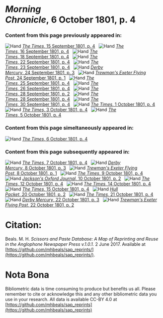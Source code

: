 # *Morning Chronicle*, 6 October 1801, p. 4  
  
### Content from this page previously appeared in:  
![Hand](http://scissorsandpaste.net/wp-content/uploads/2017/06/smallhandpointer.png) [*The Times*, 15 September 1801, p. 4](https://mhbeals.github.io/sap_html/The-Times/The-Times-15-September-1801-p-4)  
![Hand](http://scissorsandpaste.net/wp-content/uploads/2017/06/smallhandpointer.png) [*The Times*, 16 September 1801, p. 4](https://mhbeals.github.io/sap_html/The-Times/The-Times-16-September-1801-p-4)  
![Hand](http://scissorsandpaste.net/wp-content/uploads/2017/06/smallhandpointer.png) [*The Times*, 18 September 1801, p. 4](https://mhbeals.github.io/sap_html/The-Times/The-Times-18-September-1801-p-4)  
![Hand](http://scissorsandpaste.net/wp-content/uploads/2017/06/smallhandpointer.png) [*The Times*, 22 September 1801, p. 4](https://mhbeals.github.io/sap_html/The-Times/The-Times-22-September-1801-p-4)  
![Hand](http://scissorsandpaste.net/wp-content/uploads/2017/06/smallhandpointer.png) [*The Times*, 23 September 1801, p. 4](https://mhbeals.github.io/sap_html/The-Times/The-Times-23-September-1801-p-4)  
![Hand](http://scissorsandpaste.net/wp-content/uploads/2017/06/smallhandpointer.png) [*Derby Mercury*, 24 September 1801, p. 3](https://mhbeals.github.io/sap_html/Derby-Mercury/Derby-Mercury-24-September-1801-p-3)  
![Hand](http://scissorsandpaste.net/wp-content/uploads/2017/06/smallhandpointer.png) [*Trewman's Exeter Flying Post*, 24 September 1801, p. 1](https://mhbeals.github.io/sap_html/Trewman's-Exeter-Flying-Post/Trewman's-Exeter-Flying-Post-24-September-1801-p-1)  
![Hand](http://scissorsandpaste.net/wp-content/uploads/2017/06/smallhandpointer.png) [*The Times*, 25 September 1801, p. 4](https://mhbeals.github.io/sap_html/The-Times/The-Times-25-September-1801-p-4)  
![Hand](http://scissorsandpaste.net/wp-content/uploads/2017/06/smallhandpointer.png) [*The Times*, 26 September 1801, p. 4](https://mhbeals.github.io/sap_html/The-Times/The-Times-26-September-1801-p-4)  
![Hand](http://scissorsandpaste.net/wp-content/uploads/2017/06/smallhandpointer.png) [*The Times*, 28 September 1801, p. 2](https://mhbeals.github.io/sap_html/The-Times/The-Times-28-September-1801-p-2)  
![Hand](http://scissorsandpaste.net/wp-content/uploads/2017/06/smallhandpointer.png) [*The Times*, 28 September 1801, p. 4](https://mhbeals.github.io/sap_html/The-Times/The-Times-28-September-1801-p-4)  
![Hand](http://scissorsandpaste.net/wp-content/uploads/2017/06/smallhandpointer.png) [*The Times*, 30 September 1801, p. 4](https://mhbeals.github.io/sap_html/The-Times/The-Times-30-September-1801-p-4)  
![Hand](http://scissorsandpaste.net/wp-content/uploads/2017/06/smallhandpointer.png) [*The Times*, 1 October 1801, p. 4](https://mhbeals.github.io/sap_html/The-Times/The-Times-1-October-1801-p-4)  
![Hand](http://scissorsandpaste.net/wp-content/uploads/2017/06/smallhandpointer.png) [*The Times*, 3 October 1801, p. 4](https://mhbeals.github.io/sap_html/The-Times/The-Times-3-October-1801-p-4)  
![Hand](http://scissorsandpaste.net/wp-content/uploads/2017/06/smallhandpointer.png) [*The Times*, 5 October 1801, p. 4](https://mhbeals.github.io/sap_html/The-Times/The-Times-5-October-1801-p-4)  
  
### Content from this page simeltaneously appeared in:  
![Hand](http://scissorsandpaste.net/wp-content/uploads/2017/06/smallhandpointer.png) [*The Times*, 6 October 1801, p. 4](https://mhbeals.github.io/sap_html/The-Times/The-Times-6-October-1801-p-4)  
  
### Content from this page subsequently appeared in:  
![Hand](http://scissorsandpaste.net/wp-content/uploads/2017/06/smallhandpointer.png) [*The Times*, 7 October 1801, p. 4](https://mhbeals.github.io/sap_html/The-Times/The-Times-7-October-1801-p-4)  
![Hand](http://scissorsandpaste.net/wp-content/uploads/2017/06/smallhandpointer.png) [*Derby Mercury*, 8 October 1801, p. 3](https://mhbeals.github.io/sap_html/Derby-Mercury/Derby-Mercury-8-October-1801-p-3)  
![Hand](http://scissorsandpaste.net/wp-content/uploads/2017/06/smallhandpointer.png) [*Trewman's Exeter Flying Post*, 8 October 1801, p. 1](https://mhbeals.github.io/sap_html/Trewman's-Exeter-Flying-Post/Trewman's-Exeter-Flying-Post-8-October-1801-p-1)  
![Hand](http://scissorsandpaste.net/wp-content/uploads/2017/06/smallhandpointer.png) [*The Times*, 9 October 1801, p. 4](https://mhbeals.github.io/sap_html/The-Times/The-Times-9-October-1801-p-4)  
![Hand](http://scissorsandpaste.net/wp-content/uploads/2017/06/smallhandpointer.png) [*Jackson's Oxford Journal*, 10 October 1801, p. 2](https://mhbeals.github.io/sap_html/Jackson's-Oxford-Journal/Jackson's-Oxford-Journal-10-October-1801-p-2)  
![Hand](http://scissorsandpaste.net/wp-content/uploads/2017/06/smallhandpointer.png) [*The Times*, 12 October 1801, p. 4](https://mhbeals.github.io/sap_html/The-Times/The-Times-12-October-1801-p-4)  
![Hand](http://scissorsandpaste.net/wp-content/uploads/2017/06/smallhandpointer.png) [*The Times*, 14 October 1801, p. 4](https://mhbeals.github.io/sap_html/The-Times/The-Times-14-October-1801-p-4)  
![Hand](http://scissorsandpaste.net/wp-content/uploads/2017/06/smallhandpointer.png) [*The Times*, 15 October 1801, p. 4](https://mhbeals.github.io/sap_html/The-Times/The-Times-15-October-1801-p-4)  
![Hand](http://scissorsandpaste.net/wp-content/uploads/2017/06/smallhandpointer.png) [*Hull Packet*, 20 October 1801, p. 2](https://mhbeals.github.io/sap_html/Hull-Packet/Hull-Packet-20-October-1801-p-2)  
![Hand](http://scissorsandpaste.net/wp-content/uploads/2017/06/smallhandpointer.png) [*The Times*, 21 October 1801, p. 4](https://mhbeals.github.io/sap_html/The-Times/The-Times-21-October-1801-p-4)  
![Hand](http://scissorsandpaste.net/wp-content/uploads/2017/06/smallhandpointer.png) [*Derby Mercury*, 22 October 1801, p. 3](https://mhbeals.github.io/sap_html/Derby-Mercury/Derby-Mercury-22-October-1801-p-3)  
![Hand](http://scissorsandpaste.net/wp-content/uploads/2017/06/smallhandpointer.png) [*Trewman's Exeter Flying Post*, 22 October 1801, p. 2](https://mhbeals.github.io/sap_html/Trewman's-Exeter-Flying-Post/Trewman's-Exeter-Flying-Post-22-October-1801-p-2)  


# Citation: 

Beals. M. H. *Scissors and Paste Database: A Map of Reprinting and Reuse in the Anglophone Newspaper Press v.1.0.1.* 2 June 2017. Available at [https://github.com/mhbeals/sap_reprints/](https://github.com/mhbeals/sap_reprints/). 

# Nota Bona

Bibliometric data is time consuming to produce but benefits us all. Please remember to cite or acknowledge this and any other bibliometric data you use in your research. All data is available CC-BY 4.0 at [https://github.com/mhbeals/sap_reprints](https://github.com/mhbeals/sap_reprints)